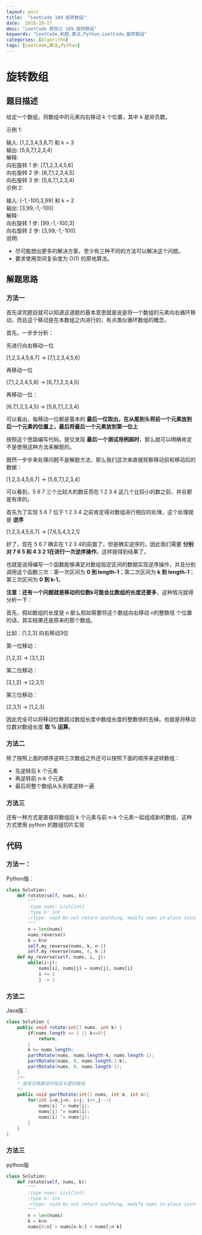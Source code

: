 ```yaml
---
layout: post
title:  "LeetCode 189.旋转数组"
date:  2018-10-17
desc: "LeetCode 题目之 189.旋转数组"
keywords: "LeetCode,刷题,算法,Python,LeetCode,旋转数组"
categories: [Algorithm]
tags: [LeetCode,算法,Python]
---
```

# 旋转数组

## 题目描述

给定一个数组，将数组中的元素向右移动 k 个位置，其中 k 是非负数。

示例 1:

输入: [1,2,3,4,5,6,7] 和 k = 3<br/>
输出: [5,6,7,1,2,3,4]<br/>
解释:<br/>
向右旋转 1 步: [7,1,2,3,4,5,6]<br/>
向右旋转 2 步: [6,7,1,2,3,4,5]<br/>
向右旋转 3 步: [5,6,7,1,2,3,4]<br/>
示例 2:<br/>

输入: [-1,-100,3,99] 和 k = 2<br/>
输出: [3,99,-1,-100]<br/>
解释: <br/>
向右旋转 1 步: [99,-1,-100,3]<br/>
向右旋转 2 步: [3,99,-1,-100]<br/>
说明:<br/>

- 尽可能想出更多的解决方案，至少有三种不同的方法可以解决这个问题。
- 要求使用空间复杂度为 O(1) 的原地算法。

## 解题思路

### 方法一

首先读完题目就可以知道这道题的基本意思就是说是将一个数组的元素向右循环移动，而且这个移动是在本数组之内进行的，有点类似循环数组的概念。

首先，一步步分析：

先进行向右移动一位

[1,2,3,4,5,6,7] -> [7,1,2,3,4,5,6]

再移动一位

[7,1,2,3,4,5,6] -> [6,7,1,2,3,4,5]

再移动一位：

[6,7,1,2,3,4,5] -> [5,6,7,1,2,3,4]

可以看出，每移动一位都是基本的 **最后一位取出，在从尾到头将前一个元素放到后一个元素的位置上，最后将最后一个元素放到第一位上**

按照这个思路编写代码，提交发现 **最后一个测试用例超时**，那么就可以明确肯定不是使用这种方法来解题的。

既然一步步来处理问题不是解题方法，那么我们这次来直接观察移动前和移动后的数据：

[1,2,3,4,5,6,7] -> [5,6,7,1,2,3,4]

可以看到，5 6 7 三个比较大的数反而在 1 2 3 4 这几个比较小的数之前，并且都是有序的。

首先为了实现 5 6 7 位于 1 2 3 4 之前肯定得对数组进行相应的处理，这个处理就是 **逆序**

[1,2,3,4,5,6,7] -> [7,6,5,4,3,2,1]

好了，现在 5 6 7 确实在 1 2 3 4的前面了，但是确实逆序的，因此我们需要 **分别对 7 6 5 和 4 3 2 1在进行一次逆序操作**。这样就得到结果了。

也就是说得编写一个函数能够满足对数组指定区间的数据实现逆序操作，并且分别调用这个函数三次：第一次区间为 **0 到 length-1**；第二次区间为 **k 到 length-1**；第三次区间为 **0 到 k-1**。

**注意：还有一个问题就是移动的位数k可能会比数组的长度还要多**，这种情况就得分析一下：

首先，假如数组的长度是 n 那么假如需要将这个数组向右移动 n的整数倍 个位置的话，其实结果还是原来的那个数组。

比如：[1,2,3] 向右移动3位

第一位移动：

[1,2,3] -> [3,1,2]

第二位移动：

[3,1,2] -> [2,3,1]

第三位移动：

[2,3,1] -> [1,2,3]

因此完全可以将移动位数超过数组长度中数组长度的整数倍的去掉。也就是将移动位数对数组长度 **取 % 运算**。

### 方法二

除了按照上面的顺序逆转三次数组之外还可以按照下面的顺序来逆转数组：

- 先逆转后 k 个元素
- 再逆转前 n-k 个元素
- 最后将整个数组从头到尾逆转一遍

### 方法三

还有一种方式是直接将数组后 k 个元素与前 n-k 个元素一起组成新的数组，这种方式使用 python 的数组切片实现

## 代码

### 方法一：

Python版：

```python
class Solution:
    def rotate(self, nums, k):
        """
        :type nums: List[int]
        :type k: int
        :rtype: void Do not return anything, modify nums in-place instead.
        """
        n = len(nums)
        nums.reverse()
        k = k%n
        self.my_reverse(nums, k, n-1)
        self.my_reverse(nums, 0, k-1)
    def my_reverse(self, nums, i, j):
        while(i<j):
            nums[i], nums[j] = nums[j], nums[i]
            i += 1
            j -= 1
```

### 方法二

Java版：

```java
class Solution {
    public void rotate(int[] nums, int k) {
        if(nums.length == 1 || k==0){
            return;
        }
        k %= nums.length;
        partRotate(nums, nums.length-k, nums.length-1);
        partRotate(nums, 0, nums.length-1-k);
        partRotate(nums, 0, nums.length-1);
    }
    /**
    * 首尾交换数组中指定长度的数组
    */
    public void partRotate(int[] nums, int m, int n){
        for(int i=m,j=n; i<j; i++,j--){
            nums[i] ^= nums[j];
            nums[j] ^= nums[i];
            nums[i] ^= nums[j];
        }
    }
}
```

### 方法三

python版

```python
class Solution:
    def rotate(self, nums, k):
        """
        :type nums: List[int]
        :type k: int
        :rtype: void Do not return anything, modify nums in-place instead.
        """
        n = len(nums)
        k = k%n
        nums[0:n] = nums[n-k:] + nums[:n-k]
```